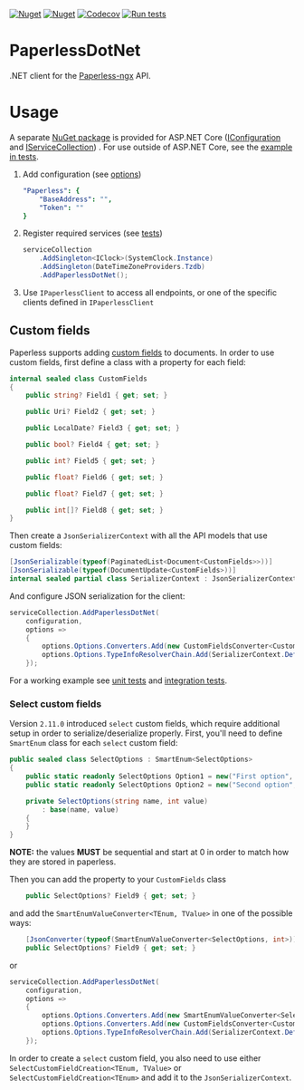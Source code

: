 [![Nuget](https://img.shields.io/nuget/v/VMelnalksnis.PaperlessDotNet?label=PaperlessDotNet)](https://www.nuget.org/packages/VMelnalksnis.PaperlessDotNet/)
[![Nuget](https://img.shields.io/nuget/v/VMelnalksnis.PaperlessDotNet.DependencyInjection?label=PaperlessDotNet.DependencyInjection)](https://www.nuget.org/packages/VMelnalksnis.PaperlessDotNet.DependencyInjection/)
[![Codecov](https://img.shields.io/codecov/c/github/VMelnalksnis/PaperlessDotNet)](https://app.codecov.io/gh/VMelnalksnis/PaperlessDotNet)
[![Run tests](https://github.com/VMelnalksnis/PaperlessDotNet/actions/workflows/test.yml/badge.svg?branch=master)](https://github.com/VMelnalksnis/PaperlessDotNet/actions/workflows/test.yml?query=branch%3Amaster)

# PaperlessDotNet

.NET client for the [Paperless-ngx](https://github.com/paperless-ngx/paperless-ngx) API.

# Usage

A separate [NuGet package](https://www.nuget.org/packages/VMelnalksnis.PaperlessDotNet.DependencyInjection/)
is provided for ASP.NET Core
([IConfiguration](https://docs.microsoft.com/en-us/dotnet/api/microsoft.extensions.configuration.iconfiguration)
and [IServiceCollection](https://docs.microsoft.com/en-us/dotnet/api/microsoft.extensions.dependencyinjection.iservicecollection))
.
For use outside of ASP.NET Core, see the
[example in tests](tests/VMelnalksnis.PaperlessDotNet.Tests.Integration/MinimalExampleTests.cs).

1. Add configuration (see [options](source/VMelnalksnis.PaperlessDotNet.DependencyInjection/PaperlessOptions.cs))
   ```yaml
   "Paperless": {
       "BaseAddress": "",
       "Token": ""
   }
   ```

2. Register required services (see [tests](tests/VMelnalksnis.PaperlessDotNet.DependencyInjection.Tests/ServiceCollectionExtensionsTests.cs))
   ```csharp
   serviceCollection
       .AddSingleton<IClock>(SystemClock.Instance)
       .AddSingleton(DateTimeZoneProviders.Tzdb)
       .AddPaperlessDotNet();
   ```

3. Use `IPaperlessClient` to access all endpoints, or one of the specific clients defined in `IPaperlessClient`

## Custom fields

Paperless supports adding [custom fields](https://docs.paperless-ngx.com/usage/#custom-fields) to documents.
In order to use custom fields, first define a class with a property for each field:

```csharp
internal sealed class CustomFields
{
    public string? Field1 { get; set; }

    public Uri? Field2 { get; set; }

    public LocalDate? Field3 { get; set; }

    public bool? Field4 { get; set; }

    public int? Field5 { get; set; }

    public float? Field6 { get; set; }

    public float? Field7 { get; set; }

    public int[]? Field8 { get; set; }
}
```

Then create a `JsonSerializerContext` with all the API models that use custom fields:

```csharp
[JsonSerializable(typeof(PaginatedList<Document<CustomFields>>))]
[JsonSerializable(typeof(DocumentUpdate<CustomFields>))]
internal sealed partial class SerializerContext : JsonSerializerContext;
```

And configure JSON serialization for the client:

```csharp
serviceCollection.AddPaperlessDotNet(
    configuration,
    options =>
    {
        options.Options.Converters.Add(new CustomFieldsConverter<CustomFields>(options));
        options.Options.TypeInfoResolverChain.Add(SerializerContext.Default);
    });
```

For a working example
see [unit tests](tests/VMelnalksnis.PaperlessDotNet.Tests/Serialization/CustomFieldConverterTests.cs)
and [integration tests](tests/VMelnalksnis.PaperlessDotNet.Tests.Integration/Documents/DocumentClientTests.cs).

### Select custom fields
Version `2.11.0` introduced `select` custom fields, which require additional setup in order to serialize/deserialize properly.
First, you'll need to define `SmartEnum` class for each `select` custom field:
```csharp
public sealed class SelectOptions : SmartEnum<SelectOptions>
{
    public static readonly SelectOptions Option1 = new("First option", 0);
    public static readonly SelectOptions Option2 = new("Second option", 1);

    private SelectOptions(string name, int value)
        : base(name, value)
    {
    }
}
```
**NOTE:** the values **MUST** be sequential and start at 0 in order to match how they are stored in paperless.

Then you can add the property to your `CustomFields` class
```csharp
    public SelectOptions? Field9 { get; set; }
```
and add the `SmartEnumValueConverter<TEnum, TValue>` in one of the possible ways:
```csharp
    [JsonConverter(typeof(SmartEnumValueConverter<SelectOptions, int>))]
    public SelectOptions? Field9 { get; set; }
```
or
```csharp
serviceCollection.AddPaperlessDotNet(
    configuration,
    options =>
    {
        options.Options.Converters.Add(new SmartEnumValueConverter<SelectOptions, int>())
        options.Options.Converters.Add(new CustomFieldsConverter<CustomFields>(options));
        options.Options.TypeInfoResolverChain.Add(SerializerContext.Default);
    });
```

In order to create a `select` custom field, you also need to use 
either `SelectCustomFieldCreation<TEnum, TValue>` or `SelectCustomFieldCreation<TEnum>` and add it to the `JsonSerializerContext`. 

